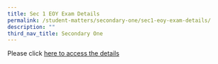 ```yaml
---
title: Sec 1 EOY Exam Details
permalink: /student-matters/secondary-one/sec1-eoy-exam-details/
description: ""
third_nav_title: Secondary One
---
```

Please click [here to access the details](https://docs.google.com/document/d/1_PiT7hKZC__z4ifkPQkuCRwkTdzPeTJSAuW-_Qu797E/edit?usp=sharing)